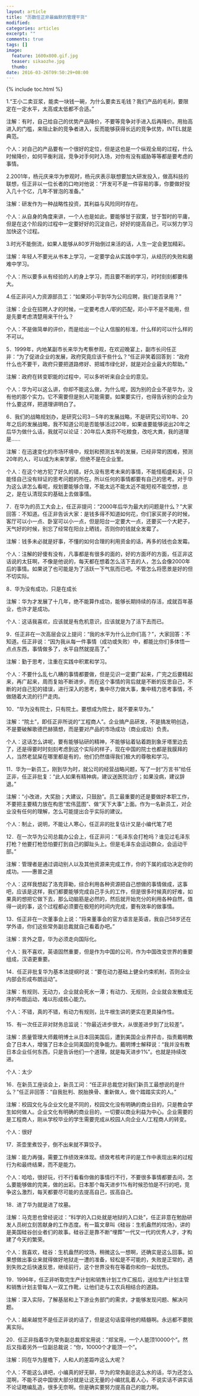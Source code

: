 ```yaml
---
layout: article
title: "历数任正非最幽默的管理干货"
modified:
categories: articles
excerpt: ""
comments: true
tags: []
image: 
  feature: 1600x800.gif.jpg
  teaser: sikaozhe.jpg
  thumb:
date: 2016-03-26T09:50:29+08:00
---
```


{% include toc.html %}

1.“王小二卖豆浆，能卖一块钱一碗，为什么要卖五毛钱？我们产品的毛利，要限定在一定水平，太高或太低都不合适。”

注解：有时，自己给自己的优势产品降价，不要等竞争对手进入后再降价。用抬高进入的门槛，来阻止新的竞争者进入，反而能够获得长远的竞争优势，INTEL就是典范。

个人：对自己的产品要有一个很好的定位，但是这也是一个纵观全局的过程，什么时候降价，如何平衡利润，竞争对手何时入场，对你有没有威胁等等都是要考虑的事情。

2.2001年，杨元庆来华为参观时，杨元庆表示联想要加大研发投入，做高科技的联想，任正非以一位长者的口吻对他说：“开发可不是一件容易的事，你要做好投入几十个亿，几年不冒泡的准备。”

注解：研发作为一种战略性投资，其利益与风险同时存在。

个人：从自身的角度来讲，一个人也是如此，要能够甘于寂寞，甘于暂时的平庸，但是在这个阶段的过程中一定要好好的沉淀自己，好好的提高自己，可以努力学习加快这个过程。

3.时光不能倒流，如果人能够从80岁开始倒过来活的话，人生一定会更加精彩。

注解：年轻人不要光从书本上学习，一定要学会从实践中学习，从经历的失败和磨难中学习。

个人：所以要多从有经验的人的身上学习，而且要不断的学习，时时刻刻都要伟大。

4.任正非问人力资源部员工：“如果邓小平到华为公司应聘，我们是否录用？”

注解：企业在招聘人才的时候，一定要考虑人/职的匹配，邓小平不是不能用，但是先要考虑清楚用来干什么？

个人：不是做简单的评价，而是给出一个让人信服的标准，什么样的可以什么样的不可以。

5．1999年，内地某副市长来华为考察参观，在欢迎晚宴上，副市长问任正非：“为了促进企业的发展，政府究竟应该干些什么？”任正非笑着回答到：“政府什么也不要干，政府只要把道路修好、把城市绿化好，就是对企业最大的帮助。”

注解：政府在转变职能的过程中，可以多听听来自企业的意见。

个人：华为可以这么讲，你却不能这么做，为什么呢，因为别的企业不是华为，没有他的那个实力。它不需要但是别人可能需要。如果要实行，也得告诉别的企业为什么要这样，把道理讲明白了。

6．我们的战略规划办，是研究公司3－5年的发展战略，不是研究公司10年、20年之后的发展战略，我不知道公司是否能够活过20年，如果谁要能够说出20年之后华为做什么话，我就可以论证：20年后人类将不吃粮食，改吃大粪，我的道理是……

注解：在迅速变化的市场环境中，规划和预测五年的发展，已经非常的困难，预测20年的人，可以成为未来学家，但绝不是在企业里。

个人：在这个地方犯了好久的错，好久没有思考未来的事情，不能怪稻盛和夫，只能怪自己没有辩证的思考问题的所在。所以任何的事情都要有自己的思考。对于华为这么讲怎么看呢，规划要能够合理，不能太远不能太近不能短视不能空想，总之，是在认清现实的基础上去做事情。

7．在华为的员工大会上，任正非提问：“2000年后华为最大的问题是什么？”大家回答：不知道。任正非告诉大家：是钱多得不知道如何花，你们家买房子的时候，客厅可以小一点、卧室可以小一点，但是阳台一定要大一点，还要买一个大耙子，天气好的时候，别忘了经常在阳台上晒钱，否则你的钱就全发霉了。

注解：钱多未必就是好事，不懂的如何合理的利用资金的话，再多的钱也会发霉。

个人：注解的好傻有没有，凡事都是有很多的面的，好的方面坏的方面，任正非这话说的太狂啊，不像是他说的，每天都在想着怎么活下去的人，怎么会像2000年后的事情。如果说了也可能是为了活跃一下气氛而已吧。不管怎么将愿景是好的但不切实际。

8．华为没有成功，只是在成长

注解：华为才发展了十几年，绝不能算作成功，能够长期持续的存活，成就百年基业，也许才是成功。

个人：这话我喜欢，应该就是有危机意识，应该就是为了活下去而已。

9．任正非在一次高层会议上提问：“我的水平为什么比你们高？”，大家回答：不知道。任正非说：“因为我从每一件事情（成功或失败）中，都能比你们多体悟一点点东西，事情做多了，水平自然就提高了。”

注解：勤于思考，注重在实践中积累和学习。

个人：不要什么乱七八糟的事情都要做，但是见识一定要广起来，广完之后要精起来，再广起来，周而复始不断进步。而在这个事情的背后就是不断的反思自己，不断的对自己犯的错误，进行深入的思考，集中尽力做大事，集中精力思考事情，不做随着大流的行尸走肉。

10．“华为没有院士，只有院土。要想成为院士，就不要来华为。”

注解：“院土”，即任正非所说的“工程商人”。企业搞产品研发，不是搞发明创造，不是要破解歌德巴赫猜想，而是要对产品的市场成功（商业成功）负责。

个人：这话怎么讲呢，要有能够钻研的精神，不能够钻着钻着跑到象牙塔里边去了，还是得要时时刻刻考虑到这个实际的样子，现在中国的院士也都是我膜拜的人，当然老鼠屎在哪里都是有的，他们仍然值得我们极大的尊敬和学习。

11．华为一新员工，刚到华为时，就公司的经营战略问题，写了一封“万言书”给任正非，任正非批复：“此人如果有精神病，建议送医院治疗；如果没病，建议辞退。”

注解：“小改进，大奖励；大建议，只鼓励”。员工最重要的还是要做好本职工作，不要把主要精力放在构思“宏伟蓝图”、做“天下大事”上面。作为一名新员工，对企业没有任何的理解，怎么可能提出合乎实际的建议。

个人：制止，说明，不能让人寒心，任正非的批复估计又是小编代笔了吧

12．在一次华为公司总裁办公会上，任正非问：“毛泽东会打枪吗？谁见过毛泽东打枪？他要打枪恐怕要打到自己的脚趾头上。但是毛泽东会运动群众，会运动干部。”

注解：管理者是通过调动别人以及其他资源来完成工作，你的下属的成功决定你的成功。——惠普之道

个人：这样我想起了洛克菲勒，综合利用各种资源把自己想做的事情做成，这事吧，应该是这样，我们都要能够完成自己手头的工作，但是很多时候真的好难，如果真的想把它做下去，那么动脑筋是必然的，然后就开始充分的利用各种自然，值得一说的事，这个过程都必须要在极短的时间内完成，要有效率的做事情。

13．任正非在一次董事会上说：“将来董事会的官方语言是英语，我自己58岁还在学外语，你们这些常务副总裁就自己看着办吧。”

注解：言外之意，华为必须走向国际化。

个人：我不喜欢，英语固然重要，但是作为中国的公司，作为中国改变世界的重要组成，汉语更重要。

14．任正非批复华为基本法提纲时说：“要在动力基础上健全约束机制，否则企业内部会形成布朗运动”。

注解：有规则、无动力，企业就会死水一潭；有动力、无规则，企业就会发散成无序的布朗运动，难以形成核心能力。

个人：不错，真的不错，有动力有规则，比牛根生讲的更实在更具操作性。

15．有一次任正非对财务总监说：“你最近进步很大，从很差进步到了比较差”。

注解：质量管理大师戴明博士从日本回美国后，遭到美国企业界抨击，指责戴明教会了日本人，增强了日本企业同美国的竞争能力。戴明博士解释说：“我并没有教日本企业任何东西，只是告诉他们一个道理，就是每天进步1%”。也就是持续改进。

个人：太少

16．在新员工座谈会上，新员工问：“任正非总裁您对我们新员工最想说的是什么？”任正非回答：“自我批判、脱胎换骨、重新做人，做个踏踏实实的人。”

注解：校园文化与企业文化是不同的，校园文化没有明确的商业目的，只是教会学生如何做人。企业文化有明确的商业目的，一切要以商业利益为中心。企业需要的是工程商人，刚从学校毕业的学生需要完成从校园人向企业人/工程商人的转变。

个人：很好

17．茶壶里煮饺子，倒不出来就不算饺子。

注解：能力再强，需要工作绩效来体现。绩效考核考评的是工作中表现出来的过程行为和最终结果，而不是能力。

个人：哈哈，很好玩，行不行看看你做的事情行不行，不要很多事情都要去问，怎么要能够做的完美，做的出彩。日本那个每天进步1%有时候恐怕是不行的吧，竞争这么激烈，每天都要尽可能的去提高自己，拔高自己。

18．进了华为就是进了坟墓。

注解：马克思也曾经说过：“科学的入口处就是地狱的入口处”，任正非意在勉励研发人员树立刻苦献身的工作态度。有一篇文章叫《硅谷：生机盎然的坟场》，讲的是美国硅谷创业者们的故事。硅谷正是靠不断“埋葬”一代又一代的优秀人才，才构建了今天的繁荣。

个人：我喜欢，硅谷：生机盎然的坟场，稍微这么一想啊，还确实是这么回事。如果想做出事业来就得做好地狱走一遭的准备，轻松是不可能的，失败是正常的，遇到失败之后快速反思，继续前行，这个世界没有在等着你和你一起忧伤。

19．1996年，任正非听取完生产计划和销售计划工作汇报后，送给生产计划主管和销售计划主管每人一双工作靴，让他们走与工农兵相结合的道路。

注解：深入实际，了解基层和上下游业务部门的需求，才能够发现问题、解决问题。

个人：越来越觉不是任正非说的话了，但是这句话蛮得他的精髓啊。永远都不要脱离实际。

20．任正非指着华为常务副总裁郑宝用说：“郑宝用，一个人能顶10000个”。然后又指着另外一位副总裁说：“你，10000个才能顶一个”。

注解：同在华为屋檐下，人和人的差距咋这么大呢？

个人：不能这么讲吧，小编真的好无聊，华为的常务副总这么水的话，华为还怎么混啊，不能不说中国很大部分就是让这无量的小编扰乱着人心，不说实话不讲实话不论证瞎编乱造，很多无奈啊。但是确实要努力提高自己的能力啊。